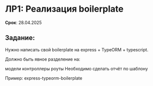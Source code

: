 # ЛР1: Реализация boilerplate

**Срок**: 28.04.2025

## Задание:

Нужно написать свой boilerplate на express + TypeORM + typescript.

Должно быть явное разделение на:

модели
контроллеры
роуты
Необходимо сделать отчёт по шаблону

Пример: express-typeorm-boilerplate